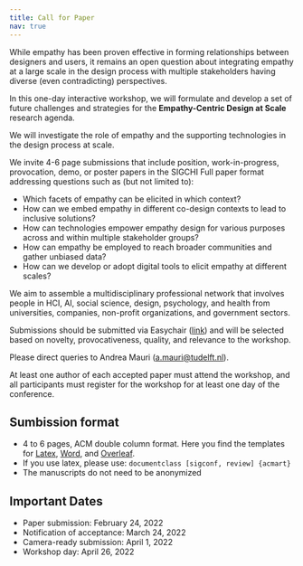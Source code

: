 ```yaml
---
title: Call for Paper
nav: true
---
```


While empathy has been proven effective in forming relationships between designers and users, it remains an open question about integrating empathy at a large scale in the design process with multiple stakeholders having diverse (even contradicting) perspectives.

In this one-day interactive workshop, we will formulate and develop a set of future challenges and strategies for the **Empathy-Centric Design at Scale** research agenda.

We will investigate the role of empathy and the supporting technologies in the design process at scale.

We invite 4-6 page submissions that include position, work-in-progress, provocation, demo, or poster papers in the SIGCHI Full paper format addressing questions such as (but not limited to):

- Which facets of empathy can be elicited in which context?
- How can we embed empathy in different co-design contexts to lead to inclusive solutions?
- How can technologies empower empathy design for various purposes across and within multiple stakeholder groups?
- How can empathy be employed to reach broader communities and gather unbiased data?
- How can we develop or adopt digital tools to elicit empathy at different scales?

We aim to assemble a multidisciplinary professional network that involves people in HCI, AI, social science, design, psychology, and health from universities, companies, non-profit organizations, and government sectors.

Submissions should be submitted via Easychair ([link](https://easychair.org/conferences/?conf=empathich2022)) and will be selected based on novelty, provocativeness, quality, and relevance to the workshop.

Please direct queries to Andrea Mauri (a.mauri@tudelft.nl).

At least one author of each accepted paper must attend the workshop, and all participants must register for the workshop for at least one day of the conference.

## Sumbission format

- 4 to 6 pages, ACM double column format. Here you find the templates for [Latex](https://www.acm.org/binaries/content/assets/publications/consolidated-tex-template/acmart-primary.zip), [Word](https://www.acm.org/binaries/content/assets/publications/taps/acm_submission_template.docx), and [Overleaf](https://www.overleaf.com/latex/templates/acm-conference-proceedings-master-template/pnrfvrrdbfwt).
- If you use latex, please use: ``documentclass [sigconf, review] {acmart}``
- The manuscripts do not need to be anonymized

## Important Dates

- Paper submission: February 24, 2022
- Notification of acceptance: March 24, 2022
- Camera-ready submission: April 1, 2022
- Workshop day: April 26, 2022


